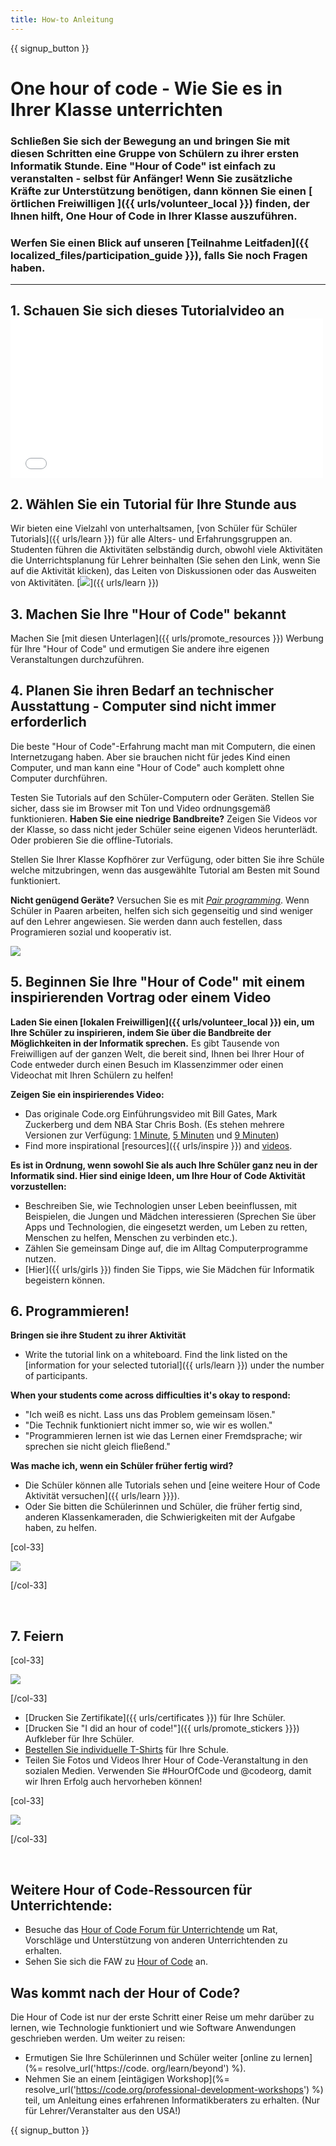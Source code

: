```yaml
---
title: How-to Anleitung
---
```


{{ signup_button }}

# One hour of code - Wie Sie es in Ihrer Klasse unterrichten

### Schließen Sie sich der Bewegung an und bringen Sie mit diesen Schritten eine Gruppe von Schülern zu ihrer ersten Informatik Stunde. Eine "Hour of Code" ist einfach zu veranstalten - selbst für Anfänger! Wenn Sie zusätzliche Kräfte zur Unterstützung benötigen, dann können Sie einen [ örtlichen Freiwilligen ]({{ urls/volunteer_local }}) finden, der Ihnen hilft, One Hour of Code in Ihrer Klasse auszuführen.

### Werfen Sie einen Blick auf unseren [Teilnahme Leitfaden]({{ localized_files/participation_guide }}), falls Sie noch Fragen haben.

* * *

## 1. Schauen Sie sich dieses Tutorialvideo an <iframe width="500" height="255" src="//www.youtube.com/embed/SrnvvWDm73k" frameborder="0" allowfullscreen mark="crwd-mark"></iframe> 

## 2. Wählen Sie ein Tutorial für Ihre Stunde aus

Wir bieten eine Vielzahl von unterhaltsamen, [von Schüler für Schüler Tutorials]({{ urls/learn }}) für alle Alters- und Erfahrungsgruppen an. Studenten führen die Aktivitäten selbständig durch, obwohl viele Aktivitäten die Unterrichtsplanung für Lehrer beinhalten (Sie sehen den Link, wenn Sie auf die Aktivität klicken), das Leiten von Diskussionen oder das Ausweiten von Aktivitäten. [![](/images/fit-700/tutorials.png)]({{ urls/learn }})

## 3. Machen Sie Ihre "Hour of Code" bekannt

Machen Sie [mit diesen Unterlagen]({{ urls/promote_resources }}) Werbung für Ihre "Hour of Code" und ermutigen Sie andere ihre eigenen Veranstaltungen durchzuführen.

## 4. Planen Sie ihren Bedarf an technischer Ausstattung - Computer sind nicht immer erforderlich

Die beste "Hour of Code"-Erfahrung macht man mit Computern, die einen Internetzugang haben. Aber sie brauchen nicht für jedes Kind einen Computer, und man kann eine "Hour of Code" auch komplett ohne Computer durchführen.

Testen Sie Tutorials auf den Schüler-Computern oder Geräten. Stellen Sie sicher, dass sie im Browser mit Ton und Video ordnungsgemäß funktionieren. **Haben Sie eine niedrige Bandbreite?** Zeigen Sie Videos vor der Klasse, so dass nicht jeder Schüler seine eigenen Videos herunterlädt. Oder probieren Sie die offline-Tutorials.

Stellen Sie Ihrer Klasse Kopfhörer zur Verfügung, oder bitten Sie ihre Schüle welche mitzubringen, wenn das ausgewählte Tutorial am Besten mit Sound funktioniert.

**Nicht genügend Geräte?** Versuchen Sie es mit [*Pair programming*](https://www.youtube.com/watch?v=vgkahOzFH2Q). Wenn Schüler in Paaren arbeiten, helfen sich sich gegenseitig und sind weniger auf den Lehrer angewiesen. Sie werden dann auch festellen, dass Programieren sozial und kooperativ ist.

<img src="/images/fit-350/group_ipad.jpg" />

## 5. Beginnen Sie Ihre "Hour of Code" mit einem inspirierenden Vortrag oder einem Video

**Laden Sie einen [lokalen Freiwilligen]({{ urls/volunteer_local }}) ein, um Ihre Schüler zu inspirieren, indem Sie über die Bandbreite der Möglichkeiten in der Informatik sprechen.** Es gibt Tausende von Freiwilligen auf der ganzen Welt, die bereit sind, Ihnen bei Ihrer Hour of Code entweder durch einen Besuch im Klassenzimmer oder einen Videochat mit Ihren Schülern zu helfen!

**Zeigen Sie ein inspirierendes Video:**

- Das originale Code.org Einführungsvideo mit Bill Gates, Mark Zuckerberg und dem NBA Star Chris Bosh. (Es stehen mehrere Versionen zur Verfügung: [1 Minute](https://www.youtube.com/watch?v=qYZF6oIZtfc), [5 Minuten](https://www.youtube.com/watch?v=nKIu9yen5nc) und [9 Minuten](https://www.youtube.com/watch?v=dU1xS07N-FA))
- Find more inspirational [resources]({{ urls/inspire }}) and [videos](https://www.youtube.com/playlist?list=PLzdnOPI1iJNfpD8i4Sx7U0y2MccnrNZuP).

**Es ist in Ordnung, wenn sowohl Sie als auch Ihre Schüler ganz neu in der Informatik sind. Hier sind einige Ideen, um Ihre Hour of Code Aktivität vorzustellen:**

- Beschreiben Sie, wie Technologien unser Leben beeinflussen, mit Beispielen, die Jungen und Mädchen interessieren (Sprechen Sie über Apps und Technologien, die eingesetzt werden, um Leben zu retten, Menschen zu helfen, Menschen zu verbinden etc.).
- Zählen Sie gemeinsam Dinge auf, die im Alltag Computerprogramme nutzen.
- [Hier]({{ urls/girls }}) finden Sie Tipps, wie Sie Mädchen für Informatik begeistern können.

## 6. Programmieren!

**Bringen sie ihre Student zu ihrer Aktivität**

- Write the tutorial link on a whiteboard. Find the link listed on the [information for your selected tutorial]({{ urls/learn }}) under the number of participants.

**When your students come across difficulties it's okay to respond:**

- "Ich weiß es nicht. Lass uns das Problem gemeinsam lösen."
- "Die Technik funktioniert nicht immer so, wie wir es wollen."
- "Programmieren lernen ist wie das Lernen einer Fremdsprache; wir sprechen sie nicht gleich fließend."

**Was mache ich, wenn ein Schüler früher fertig wird?**

- Die Schüler können alle Tutorials sehen und [eine weitere Hour of Code Aktivität versuchen]({{ urls/learn }}}).
- Oder Sie bitten die Schülerinnen und Schüler, die früher fertig sind, anderen Klassenkameraden, die Schwierigkeiten mit der Aufgabe haben, zu helfen.

[col-33]

![](/images/fit-250/highschoolgirls.jpeg)

[/col-33]

<p style="clear:both">&nbsp;</p>

## 7. Feiern

[col-33]

![](/images/fit-300/boy-certificate.jpg)

[/col-33]

- [Drucken Sie Zertifikate]({{ urls/certificates }}) für Ihre Schüler.
- [Drucken Sie "I did an hour of code!"]({{ urls/promote_stickers }}}) Aufkleber für Ihre Schüler.
- [Bestellen Sie individuelle T-Shirts](http://blog.code.org/post/132608499493/hour-of-code-shirts-and-more) für Ihre Schule.
- Teilen Sie Fotos und Videos Ihrer Hour of Code-Veranstaltung in den sozialen Medien. Verwenden Sie #HourOfCode und @codeorg, damit wir Ihren Erfolg auch hervorheben können!

[col-33]

![](/images/fit-260/highlight-certificates.jpg)

[/col-33]

<p style="clear:both">&nbsp;</p>

## Weitere Hour of Code-Ressourcen für Unterrichtende:

- Besuche das [Hour of Code Forum für Unterrichtende](http://forum.code.org/c/plc/hour-of-code) um Rat, Vorschläge und Unterstützung von anderen Unterrichtenden zu erhalten.
- Sehen Sie sich die FAW zu [Hour of Code](https://help.edraak.org/hc/en-us/categories/200147083-Hour-of-Code) an.

## Was kommt nach der Hour of Code?

Die Hour of Code ist nur der erste Schritt einer Reise um mehr darüber zu lernen, wie Technologie funktioniert und wie Software Anwendungen geschrieben werden. Um weiter zu reisen:

- Ermutigen Sie Ihre Schülerinnen und Schüler weiter [online zu lernen](%= resolve_url('https://code. org/learn/beyond') %).
- Nehmen Sie an einem [eintägigen Workshop](%= resolve_url('https://code.org/professional-development-workshops') %) teil, um Anleitung eines erfahrenen Informatikberaters zu erhalten. (Nur für Lehrer/Veranstalter aus den USA!)

{{ signup_button }}